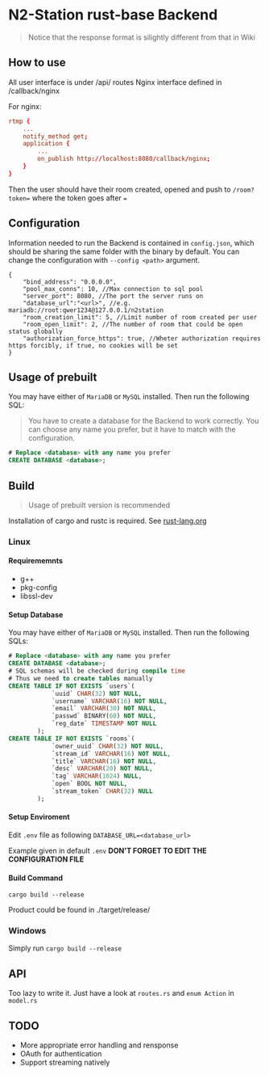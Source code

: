 # N2-Station rust-base Backend

> Notice that the response format is silightly different from that in Wiki

## How to use

All user interface is under /api/ routes
Nginx interface defined in /callback/nginx

For nginx:

```conf
rtmp {
    ...
    notify_method get;
    application {
        ...
        on_publish http://localhost:8080/callback/nginx;
    }
}
```

Then the user should have their room created, opened and push to `/room?token=` where the token goes after `=`

## Configuration

Information needed to run the Backend is contained in `config.json`, which should be sharing the same folder with the binary by default. You can change the configuration with `--config <path>` argument.

```json5
{
    "bind_address": "0.0.0.0",
    "pool_max_conns": 10, //Max connection to sql pool
    "server_port": 8080, //The port the server runs on
    "database_url":"<url>", //e.g. mariadb://root:qwer1234@127.0.0.1/n2station
    "room_creation_limit": 5, //Limit number of room created per user
    "room_open_limit": 2, //The number of room that could be open status globally
    "authorization_force_https": true, //Wheter authorization requires https forcibly, if true, no cookies will be set
}
```

## Usage of prebuilt

You may have either of `MariaDB` or `MySQL` installed. Then run the following SQL:

> You have to create a database for the Backend to work correctly. You can choose any name you prefer, but it have to match with the configuration.

```sql
# Replace <database> with any name you prefer
CREATE DATABASE <database>;
```

## Build

> Usage of prebuilt version is recommended

Installation of cargo and rustc is required.
See [rust-lang.org](https://www.rust-lang.org/tools/install)

### Linux

#### Requirememnts

- g++
- pkg-config
- libssl-dev

#### Setup Database

You may have either of `MariaDB` or `MySQL` installed. Then run the following SQLs:

```sql
# Replace <database> with any name you prefer
CREATE DATABASE <database>;
# SQL schemas will be checked during compile time
# Thus we need to create tables manually
CREATE TABLE IF NOT EXISTS `users`(
            `uuid` CHAR(32) NOT NULL,
            `username` VARCHAR(16) NOT NULL,
            `email` VARCHAR(30) NOT NULL,
            `passwd` BINARY(60) NOT NULL,
            `reg_date` TIMESTAMP NOT NULL
        );
CREATE TABLE IF NOT EXISTS `rooms`(
            `owner_uuid` CHAR(32) NOT NULL,
            `stream_id` VARCHAR(16) NOT NULL,
            `title` VARCHAR(16) NOT NULL,
            `desc` VARCHAR(20) NOT NULL,
            `tag` VARCHAR(1024) NULL,
            `open` BOOL NOT NULL,
            `stream_token` CHAR(32) NULL
        );
```

#### Setup Enviroment

Edit `.env` file as following
`DATABASE_URL=<database_url>`

Example given in default `.env`
__DON'T FORGET TO EDIT THE CONFIGURATION FILE__

#### Build Command

`cargo build --release`

Product could be found in ./target/release/

### Windows

Simply run `cargo build --release`

## API

Too lazy to write it. Just have a look at `routes.rs` and `enum Action` in `model.rs`

## TODO

- More appropriate error handling and rensponse
- OAuth for authentication
- Support streaming natively
